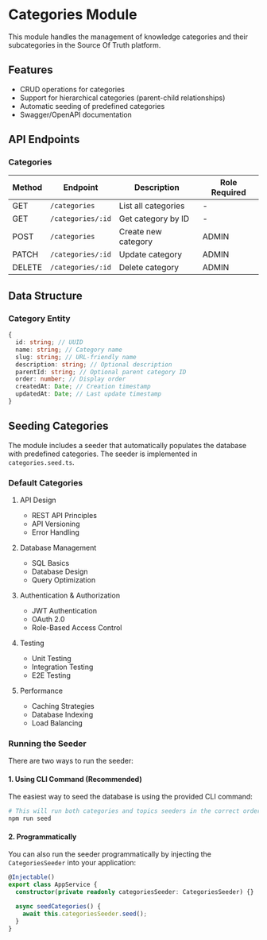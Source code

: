 # Categories Module

This module handles the management of knowledge categories and their subcategories in the Source Of Truth platform.

## Features

- CRUD operations for categories
- Support for hierarchical categories (parent-child relationships)
- Automatic seeding of predefined categories
- Swagger/OpenAPI documentation

## API Endpoints

### Categories

| Method | Endpoint          | Description         | Role Required |
| ------ | ----------------- | ------------------- | ------------- |
| GET    | `/categories`     | List all categories | -             |
| GET    | `/categories/:id` | Get category by ID  | -             |
| POST   | `/categories`     | Create new category | ADMIN         |
| PATCH  | `/categories/:id` | Update category     | ADMIN         |
| DELETE | `/categories/:id` | Delete category     | ADMIN         |

## Data Structure

### Category Entity

```typescript
{
  id: string; // UUID
  name: string; // Category name
  slug: string; // URL-friendly name
  description: string; // Optional description
  parentId: string; // Optional parent category ID
  order: number; // Display order
  createdAt: Date; // Creation timestamp
  updatedAt: Date; // Last update timestamp
}
```

## Seeding Categories

The module includes a seeder that automatically populates the database with predefined categories. The seeder is implemented in `categories.seed.ts`.

### Default Categories

1. API Design

   - REST API Principles
   - API Versioning
   - Error Handling

2. Database Management

   - SQL Basics
   - Database Design
   - Query Optimization

3. Authentication & Authorization

   - JWT Authentication
   - OAuth 2.0
   - Role-Based Access Control

4. Testing

   - Unit Testing
   - Integration Testing
   - E2E Testing

5. Performance
   - Caching Strategies
   - Database Indexing
   - Load Balancing

### Running the Seeder

There are two ways to run the seeder:

#### 1. Using CLI Command (Recommended)

The easiest way to seed the database is using the provided CLI command:

```bash
# This will run both categories and topics seeders in the correct order
npm run seed
```

#### 2. Programmatically

You can also run the seeder programmatically by injecting the `CategoriesSeeder` into your application:

```typescript
@Injectable()
export class AppService {
  constructor(private readonly categoriesSeeder: CategoriesSeeder) {}

  async seedCategories() {
    await this.categoriesSeeder.seed();
  }
}
```
